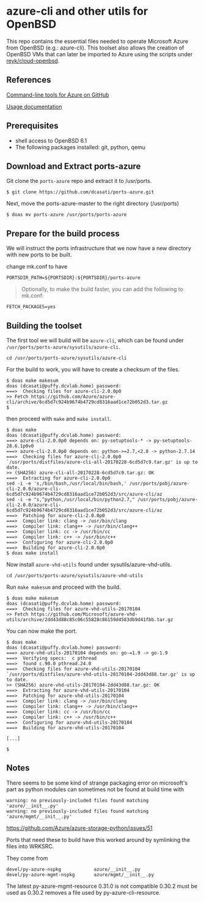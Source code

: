 
#  azure-cli and other utils for OpenBSD

This repo contains the essential files needed to operate Microsoft Azure from OpenBSD (e.g.: azure-cli). 
This toolset also allows the creation of OpenBSD VMs that can later be imported to Azure using the scripts under
[reyk/cloud-openbsd](https://github.com/reyk/cloud-openbsd). 

## References

[Command-line tools for Azure on GitHub](https://github.com/Azure/azure-cli)

[Usage documentation](https://docs.microsoft.com/en-us/cli/azure/)

## Prerequisites

* shell access to OpenBSD 6.1
* The following packages installed: git, python, qemu

## Download and Extract ports-azure

Git clone the `ports-azure` repo and extract it to /usr/ports.

```
$ git clone https://github.com/dcasati/ports-azure.git
```

Next, move the ports-azure-master to the right directory (/usr/ports)

```
$ doas mv ports-azure /usr/ports/ports-azure
```

## Prepare for the build process

We will instruct the ports infrastructure that we now have a new directory with new ports to be 
built. 

change mk.conf to have

```
PORTSDIR_PATH=${PORTSDIR}:${PORTSDIR}/ports-azure
```
 
> Optionally, to make the build faster, you can add the following to mk.conf:

```
FETCH_PACKAGES=yes
```
## Building the toolset

The first tool we will build will be `azure-cli`, which can be found under `/usr/ports/ports-azure/sysutils/azure-cli`.

```
cd /usr/ports/ports-azure/sysutils/azure-cli
```
For the build to work, you will have to create a checksum of the files.

```
$ doas make makesum                                                    
doas (dcasati@puffy.dcvlab.home) password: 
===>  Checking files for azure-cli-2.0.0p0
>> Fetch https://github.com/Azure/azure-cli/archive/6cd5d7c924b9674b4729cd8316aad1ce72b052d3.tar.gz
$
```

then proceed with `make` and `make install`.
```
$ doas make
doas (dcasati@puffy.dcvlab.home) password: 
===> azure-cli-2.0.0p0 depends on: py-setuptools-* -> py-setuptools-28.6.1p0v0
===> azure-cli-2.0.0p0 depends on: python->=2.7,<2.8 -> python-2.7.14
===>  Checking files for azure-cli-2.0.0p0
`/usr/ports/distfiles/azure-cli-all-20170228-6cd5d7c9.tar.gz' is up to date.
>> (SHA256) azure-cli-all-20170228-6cd5d7c9.tar.gz: OK
===>  Extracting for azure-cli-2.0.0p0
sed -i -e 's,/bin/bash,/usr/local/bin/bash,' /usr/ports/pobj/azure-cli-2.0.0/azure-cli-6cd5d7c924b9674b4729cd8316aad1ce72b052d3/src/azure-cli/az
sed -i -e "s,^python,/usr/local/bin/python2.7," /usr/ports/pobj/azure-cli-2.0.0/azure-cli-6cd5d7c924b9674b4729cd8316aad1ce72b052d3/src/azure-cli/az
===>  Patching for azure-cli-2.0.0p0
===>  Compiler link: clang -> /usr/bin/clang
===>  Compiler link: clang++ -> /usr/bin/clang++
===>  Compiler link: cc -> /usr/bin/cc
===>  Compiler link: c++ -> /usr/bin/c++
===>  Configuring for azure-cli-2.0.0p0
===>  Building for azure-cli-2.0.0p0
$ doas make install
```
Now install `azure-vhd-utils` found under sysutils/azure-vhd-utils.

```
cd /usr/ports/ports-azure/sysutils/azure-vhd-utils
```

Run `make makesum` and proceed with the build.

```
$ doas make makesum    
doas (dcasati@puffy.dcvlab.home) password: 
===>  Checking files for azure-vhd-utils-20170104
>> Fetch https://github.com/Microsoft/azure-vhd-utils/archive/2dd43d88c85c06c55828c86159d4583db9d41fbb.tar.gz
```
You can now make the port.

```
$ doas make                                                                                         
doas (dcasati@puffy.dcvlab.home) password:                                                          
===> azure-vhd-utils-20170104 depends on: go-=1.9 -> go-1.9
===>  Verifying specs:  c pthread                            
===>  found c.90.0 pthread.24.0        
===>  Checking files for azure-vhd-utils-20170104                                                   
`/usr/ports/distfiles/azure-vhd-utils-20170104-2dd43d88.tar.gz' is up to date.
>> (SHA256) azure-vhd-utils-20170104-2dd43d88.tar.gz: OK     
===>  Extracting for azure-vhd-utils-20170104                                                       
===>  Patching for azure-vhd-utils-20170104                                             
===>  Compiler link: clang -> /usr/bin/clang
===>  Compiler link: clang++ -> /usr/bin/clang++
===>  Compiler link: cc -> /usr/bin/cc
===>  Compiler link: c++ -> /usr/bin/c++
===>  Configuring for azure-vhd-utils-20170104
===>  Building for azure-vhd-utils-20170104

[...]

$
```

## Notes

There seems to be some kind of strange packaging error on microsoft's part
as python modules can sometimes not be found at build time with

```
warning: no previously-included files found matching 'azure/__init__.py'
warning: no previously-included files found matching 'azure/mgmt/__init__.py'
```
<https://github.com/Azure/azure-storage-python/issues/51>

Ports that need these to build have this worked around by symlinking
the files into WRKSRC.

They come from

```
devel/py-azure-nspkg            azure/__init__.py
devel/py-azure-mgmt-nspkg       azure/mgmt/__init__.py
```

The latest py-azure-mgmt-resource 0.31.0 is not compatible 0.30.2 must
be used as 0.30.2 removes a file used by py-azure-cli-resource.
